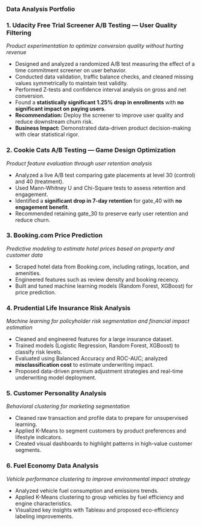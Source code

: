 ###  **Data Analysis Portfolio**


### **1. Udacity Free Trial Screener A/B Testing — User Quality Filtering**

*Product experimentation to optimize conversion quality without hurting revenue*

* Designed and analyzed a randomized A/B test measuring the effect of a time commitment screener on user behavior.
* Conducted data validation, traffic balance checks, and cleaned missing values symmetrically to maintain test validity.
* Performed Z-tests and confidence interval analysis on gross and net conversion.
* Found a **statistically significant 1.25% drop in enrollments** with **no significant impact on paying users**.
* **Recommendation:** Deploy the screener to improve user quality and reduce downstream churn risk.
* **Business Impact:** Demonstrated data-driven product decision-making with clear statistical rigor.


### **2. Cookie Cats A/B Testing — Game Design Optimization**

*Product feature evaluation through user retention analysis*

* Analyzed a live A/B test comparing gate placements at level 30 (control) and 40 (treatment).
* Used Mann-Whitney U and Chi-Square tests to assess retention and engagement.
* Identified a **significant drop in 7-day retention** for gate\_40 with **no engagement benefit**.
* Recommended retaining gate\_30 to preserve early user retention and reduce churn.


### **3. Booking.com Price Prediction**

*Predictive modeling to estimate hotel prices based on property and customer data*

* Scraped hotel data from Booking.com, including ratings, location, and amenities.
* Engineered features such as review density and booking recency.
* Built and tuned machine learning models (Random Forest, XGBoost) for price prediction.


### **4. Prudential Life Insurance Risk Analysis**

*Machine learning for policyholder risk segmentation and financial impact estimation*

* Cleaned and engineered features for a large insurance dataset.
* Trained models (Logistic Regression, Random Forest, XGBoost) to classify risk levels.
* Evaluated using Balanced Accuracy and ROC-AUC; analyzed **misclassification cost** to estimate underwriting impact.
* Proposed data-driven premium adjustment strategies and real-time underwriting model deployment.


### **5. Customer Personality Analysis**

*Behavioral clustering for marketing segmentation*

* Cleaned raw transaction and profile data to prepare for unsupervised learning.
* Applied K-Means to segment customers by product preferences and lifestyle indicators.
* Created visual dashboards to highlight patterns in high-value customer segments.


### **6. Fuel Economy Data Analysis**

*Vehicle performance clustering to improve environmental impact strategy*

* Analyzed vehicle fuel consumption and emissions trends.
* Applied K-Means clustering to group vehicles by fuel efficiency and engine characteristics.
* Visualized key insights with Tableau and proposed eco-efficiency labeling improvements.
